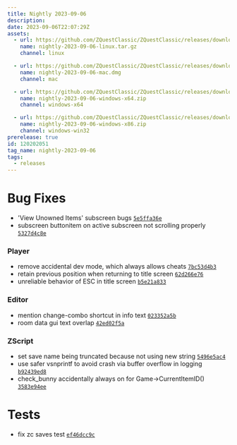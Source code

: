```yaml
---
title: Nightly 2023-09-06
description: 
date: 2023-09-06T22:07:29Z
assets: 
  - url: https://github.com/ZQuestClassic/ZQuestClassic/releases/download/nightly-2023-09-06/nightly-2023-09-06-linux.tar.gz
    name: nightly-2023-09-06-linux.tar.gz
    channel: linux

  - url: https://github.com/ZQuestClassic/ZQuestClassic/releases/download/nightly-2023-09-06/nightly-2023-09-06-mac.dmg
    name: nightly-2023-09-06-mac.dmg
    channel: mac

  - url: https://github.com/ZQuestClassic/ZQuestClassic/releases/download/nightly-2023-09-06/nightly-2023-09-06-windows-x64.zip
    name: nightly-2023-09-06-windows-x64.zip
    channel: windows-x64

  - url: https://github.com/ZQuestClassic/ZQuestClassic/releases/download/nightly-2023-09-06/nightly-2023-09-06-windows-x86.zip
    name: nightly-2023-09-06-windows-x86.zip
    channel: windows-win32
prerelease: true
id: 120202051
tag_name: nightly-2023-09-06
tags:
  - releases
---
```




# Bug Fixes

- 'View Unowned Items' subscreen bugs [`5e5ffa36e`](https://github.com/ArmageddonGames/ZQuestClassic/commit/5e5ffa36e1b302f527246aef6fd251944491a1e8)
- subscreen buttonitem on active subscreen not scrolling properly [`5327d4c8e`](https://github.com/ArmageddonGames/ZQuestClassic/commit/5327d4c8e6ce82e8cc61ba2d8afb3f895598217a)

### Player

- remove accidental dev mode, which always allows cheats [`7bc53d4b3`](https://github.com/ArmageddonGames/ZQuestClassic/commit/7bc53d4b3a42e7c46e884a7cefa968cdf9d1b173)
- retain previous position when returning to title screen [`62d266e76`](https://github.com/ArmageddonGames/ZQuestClassic/commit/62d266e76db743e1f50fc568a62750b5d9c508c8)
- unreliable behavior of ESC in title screen [`b5e21a833`](https://github.com/ArmageddonGames/ZQuestClassic/commit/b5e21a8337a19bdb8ec0bd48b62c91062b12781d)

### Editor

- mention change-combo shortcut in info text [`023352a5b`](https://github.com/ArmageddonGames/ZQuestClassic/commit/023352a5bf567503ae5e0d22e5e4731627096df1)
- room data gui text overlap [`42ed02f5a`](https://github.com/ArmageddonGames/ZQuestClassic/commit/42ed02f5a5373505041ddda394acf8f3b083b8c0)

### ZScript

- set save name being truncated because not using new string [`5496e5ac4`](https://github.com/ArmageddonGames/ZQuestClassic/commit/5496e5ac46820e2f6fdbd7537dcfd3e5646db4fa)
- use safer vsnprintf to avoid crash via buffer overflow in logging [`b92439ed8`](https://github.com/ArmageddonGames/ZQuestClassic/commit/b92439ed8214a47434214047ace14751ef422e30)
- check_bunny accidentally always on for Game->CurrentItemID() [`3583e94ee`](https://github.com/ArmageddonGames/ZQuestClassic/commit/3583e94ee6bfc5c0c60aab0b32bd24e1fd6303d4)

# Tests

- fix zc saves test [`ef46dcc9c`](https://github.com/ArmageddonGames/ZQuestClassic/commit/ef46dcc9c7adcefc09ad4652f6c8067a934c1118)

